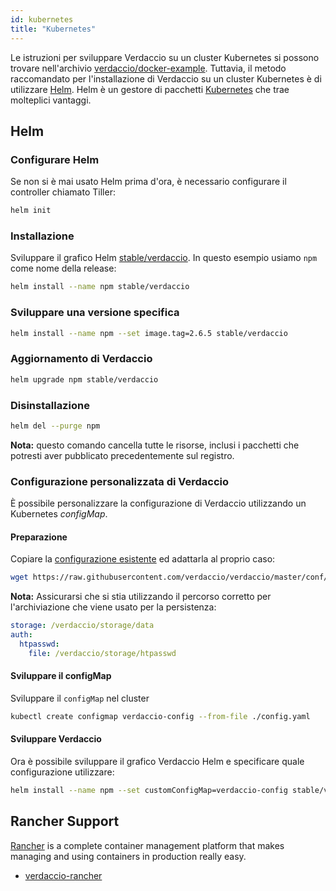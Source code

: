 ```yaml
---
id: kubernetes
title: "Kubernetes"
---
```

Le istruzioni per sviluppare Verdaccio su un cluster Kubernetes si possono trovare nell'archivio [verdaccio/docker-example](https://github.com/verdaccio/docker-examples/tree/master/kubernetes-example). Tuttavia, il metodo raccomandato per l'installazione di Verdaccio su un cluster Kubernetes è di utilizzare [Helm](https://helm.sh). Helm è un gestore di pacchetti [Kubernetes](https://kubernetes.io) che trae molteplici vantaggi.

## Helm

### Configurare Helm

Se non si è mai usato Helm prima d'ora, è necessario configurare il controller chiamato Tiller:

```bash
helm init
```

### Installazione

Sviluppare il grafico Helm [stable/verdaccio](https://github.com/kubernetes/charts/tree/master/stable/verdaccio). In questo esempio usiamo `npm` come nome della release:

```bash
helm install --name npm stable/verdaccio
```

### Sviluppare una versione specifica

```bash
helm install --name npm --set image.tag=2.6.5 stable/verdaccio
```

### Aggiornamento di Verdaccio

```bash
helm upgrade npm stable/verdaccio
```

### Disinstallazione

```bash
helm del --purge npm
```

**Nota:** questo comando cancella tutte le risorse, inclusi i pacchetti che potresti aver pubblicato precedentemente sul registro.

### Configurazione personalizzata di Verdaccio

È possibile personalizzare la configurazione di Verdaccio utilizzando un Kubernetes *configMap*.

#### Preparazione

Copiare la [configurazione esistente](https://github.com/verdaccio/verdaccio/blob/master/conf/full.yaml) ed adattarla al proprio caso:

```bash
wget https://raw.githubusercontent.com/verdaccio/verdaccio/master/conf/full.yaml -O config.yaml
```

**Nota:** Assicurarsi che si stia utilizzando il percorso corretto per l'archiviazione che viene usato per la persistenza:

```yaml
storage: /verdaccio/storage/data
auth:
  htpasswd:
    file: /verdaccio/storage/htpasswd
```

#### Sviluppare il configMap

Sviluppare il `configMap` nel cluster

```bash
kubectl create configmap verdaccio-config --from-file ./config.yaml
```

#### Sviluppare Verdaccio

Ora è possibile sviluppare il grafico Verdaccio Helm e specificare quale configurazione utilizzare:

```bash
helm install --name npm --set customConfigMap=verdaccio-config stable/verdaccio
```

## Rancher Support

[Rancher](http://rancher.com/) is a complete container management platform that makes managing and using containers in production really easy.

* [verdaccio-rancher](https://github.com/lgaticaq/verdaccio-rancher)